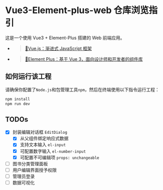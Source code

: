 # Vue3-Element-plus-web 仓库浏览指引
这是一个使用 Vue3 + Element-Plus 搭建的 Web 前端应用。
 - > [🍏Vue.js：渐进式 JavaScript 框架](https://cn.vuejs.org/)
 - >[🍎Element Plus：基于 Vue 3，面向设计师和开发者的组件库](https://element-plus.org/zh-CN/)

## 如何运行该工程
请确保你配置了`Node.js`和包管理工具`npm`，然后在终端使用以下指令运行工程：
```sh
npm install
npm run dev
```

## TODOs

- [x] 封装编辑对话框 `EditDialog`
  - [x] 从父组件绑定响应式数据 
  - [x] 支持文本输入 `el-input`
  - [x] 可配置数字输入 `el-number-input`
  - [x] 可配置不可编辑项 `props: unchangeable`
- [ ] 图书分类管理面板
- [ ] 用户编辑界面授予权限
- [ ] 管理员登录
- [ ] 数据可视化